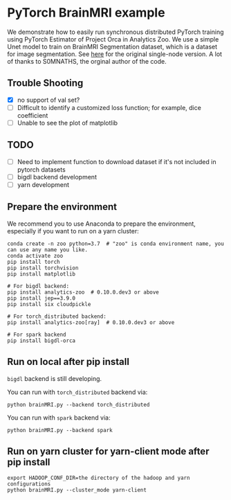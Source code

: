 # PyTorch BrainMRI example
We demonstrate how to easily run synchronous distributed PyTorch training using PyTorch Estimator of Project Orca in Analytics Zoo. We use a simple Unet model to train on BrainMRI Segmentation dataset, which is a dataset for image segmentation. See [here](https://www.kaggle.com/s0mnaths/brain-mri-unet-pytorch/notebook) for the original single-node version. A lot of thanks to S0MNATHS, the orginal author of the code.


## Trouble Shooting
- [x] no support of val set?
- [ ] Difficult to identify a customized loss function; for example, dice coefficient
- [ ] Unable to see the plot of matplotlib

## TODO
- [ ] Need to implement function to download dataset if it's not included in pytorch datasets
- [ ] bigdl backend development
- [ ] yarn development

## Prepare the environment

We recommend you to use Anaconda to prepare the environment, especially if you want to run on a yarn cluster:

```
conda create -n zoo python=3.7  # "zoo" is conda environment name, you can use any name you like.
conda activate zoo
pip install torch
pip install torchvision
pip install matplotlib

# For bigdl backend:
pip install analytics-zoo  # 0.10.0.dev3 or above
pip install jep==3.9.0
pip install six cloudpickle

# For torch_distributed backend:
pip install analytics-zoo[ray]  # 0.10.0.dev3 or above

# For spark backend
pip install bigdl-orca
```

## Run on local after pip install

`bigdl` backend is still developing.

You can run with `torch_distributed` backend via:

```
python brainMRI.py --backend torch_distributed
```

You can run with `spark` backend via:

```
python brainMRI.py --backend spark
```

## Run on yarn cluster for yarn-client mode after pip install

```
export HADOOP_CONF_DIR=the directory of the hadoop and yarn configurations
python brainMRI.py --cluster_mode yarn-client
```